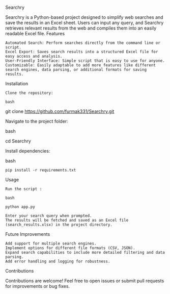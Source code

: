 Searchry

Searchry is a Python-based project designed to simplify web searches and save the results in an Excel sheet. Users can input any query, and Searchry retrieves relevant results from the web and compiles them into an easily readable Excel file.
Features

    Automated Search: Perform searches directly from the command line or script.
    Excel Export: Saves search results into a structured Excel file for easy access and analysis.
    User-Friendly Interface: Simple script that is easy to use for anyone.
    Customizable: Easily adaptable to add more features like different search engines, data parsing, or additional formats for saving results.

Installation

    Clone the repository:

    bash

git clone https://github.com/furmak331/Searchry.git

Navigate to the project folder:

bash

cd Searchry

Install dependencies:

bash

    pip install -r requirements.txt

Usage

    Run the script :

    bash

    python app.py

    Enter your search query when prompted.
    The results will be fetched and saved as an Excel file (search_results.xlsx) in the project directory.

Future Improvements

    Add support for multiple search engines.
    Implement options for different file formats (CSV, JSON).
    Expand search capabilities to include more detailed filtering and data parsing.
    Add error handling and logging for robustness.

Contributions

Contributions are welcome! Feel free to open issues or submit pull requests for improvements or bug fixes.
